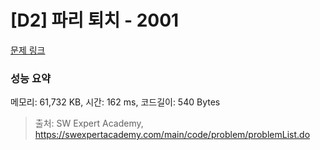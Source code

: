 # [D2] 파리 퇴치 - 2001 

[문제 링크](https://swexpertacademy.com/main/code/problem/problemDetail.do?contestProbId=AV5PzOCKAigDFAUq) 

### 성능 요약

메모리: 61,732 KB, 시간: 162 ms, 코드길이: 540 Bytes



> 출처: SW Expert Academy, https://swexpertacademy.com/main/code/problem/problemList.do
